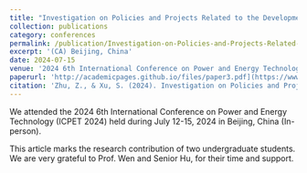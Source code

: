 ```yaml
---
title: "Investigation on Policies and Projects Related to the Development of Novel Energy Storage"
collection: publications
category: conferences
permalink: /publication/Investigation-on-Policies-and-Projects-Related-to-the-Development-of-Novel-Energy-Storage
excerpt: '(CA) Beijing, China'
date: 2024-07-15
venue: '2024 6th International Conference on Power and Energy Technology (ICPET 2024)'
paperurl: 'http://academicpages.github.io/files/paper3.pdf](https://www.engineeringvillage.com/app/doc/?docid=cpx_6132ffc1967bc7f63eM6ea710178165102'
citation: 'Zhu, Z., & Xu, S. (2024). Investigation on Policies and Projects Related to the Development of Novel Energy Storage. <i>2024 6th International Conference on Power and Energy Technology, ICPET 2024</i>, 1663–1669.'
---
```


We attended the 2024 6th International Conference on Power and Energy Technology (ICPET 2024) held during July 12-15, 2024 in Beijing, China (In-person).

This article marks the research contribution of two undergraduate students. We are very grateful to Prof. Wen and Senior Hu, for their time and support.
